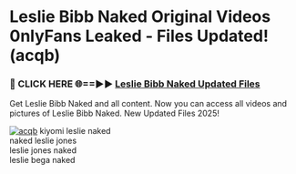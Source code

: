 # Leslie Bibb Naked Original Videos 0nlyFans Leaked - Files Updated! (acqb)

<h3>🔴 CLICK HERE 🌐==►► <a href="https://tinyurl.com/yckcrads" rel="nofollow">Leslie Bibb Naked Updated Files</a></h3>

Get Leslie Bibb Naked and all content. Now you can access all videos and pictures of Leslie Bibb Naked. New Updated Files 2025!

[![acqb](https://i.imgur.com/hpKpOFt.gif)](https://tinyurl.com/yckcrads)
kiyomi leslie naked<br>
naked leslie jones<br>
leslie jones naked<br>
leslie bega naked
